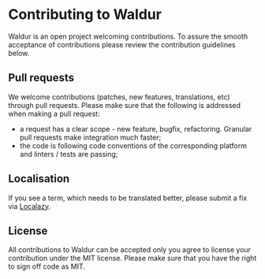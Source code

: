 # Contributing to Waldur
Waldur is an open project welcoming contributions. To assure the smooth acceptance of contributions please review 
the contribution guidelines below.

## Pull requests
We welcome contributions (patches, new features, translations, etc) through pull requests. Please make sure that the 
following is addressed when making a pull request:

- a request has a clear scope - new feature, bugfix, refactoring. Granular pull requests make integration much faster;
- the code is following code conventions of the corresponding platform and linters / tests are passing;

## Localisation

If you see a term, which needs to be translated better, please submit a fix via [Localazy](https://localazy.com/p/waldur-homeport).

## License

All contributions to Waldur can be accepted only you agree to license your contribution under the MIT license.
Please make sure that you have the right to sign off code as MIT.
